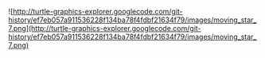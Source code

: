 ![http://turtle-graphics-explorer.googlecode.com/git-history/ef7eb057a911536228f134ba78f4fdbf21634f79/images/moving_star_7.png](http://turtle-graphics-explorer.googlecode.com/git-history/ef7eb057a911536228f134ba78f4fdbf21634f79/images/moving_star_7.png)